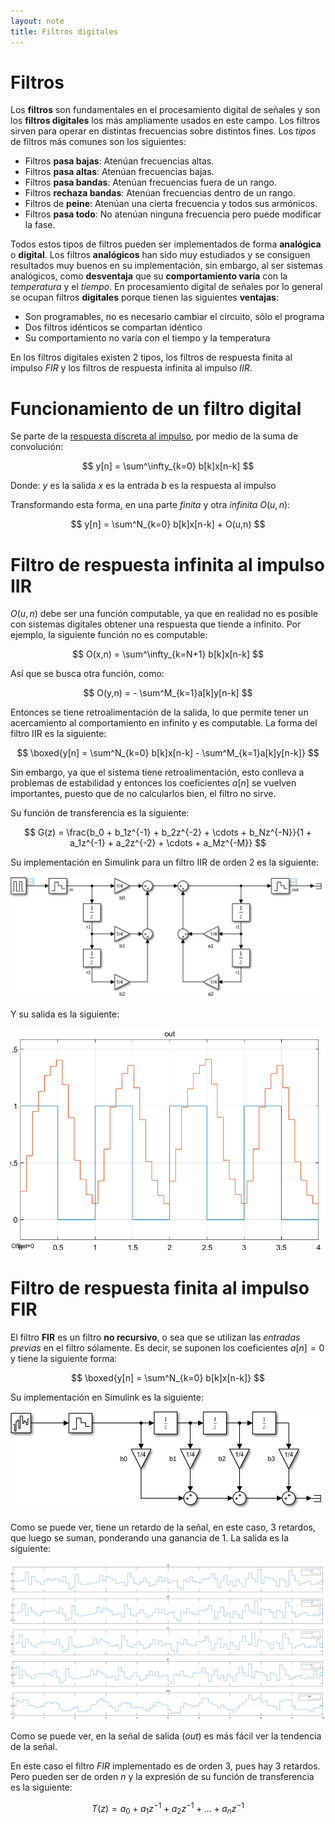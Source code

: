 ```yaml
---
layout: note
title: Filtros digitales
---
```


# Filtros
Los **filtros** son fundamentales en el procesamiento digital de señales y son los **filtros digitales** los más ampliamente usados en este campo. Los filtros sirven para operar en distintas frecuencias sobre distintos fines. Los *tipos* de filtros más comunes son los siguientes:

* Filtros **pasa bajas**: Atenúan frecuencias altas.
* Filtros **pasa altas**: Atenúan frecuencias bajas.
* Filtros **pasa bandas**: Atenúan frecuencias fuera de un rango.
* Filtros **rechaza bandas**: Atenúan frecuencias dentro de un rango.
* Filtros de **peine**: Atenúan una cierta frecuencia y todos sus armónicos.
* Filtros **pasa todo**: No atenúan ninguna frecuencia pero puede modificar la fase.

Todos estos tipos de filtros pueden ser implementados de forma **analógica** o **digital**. Los filtros **analógicos** han sido muy estudiados y se consiguen resultados muy buenos en su implementación, sin embargo, al ser sistemas analógicos, como **desventaja** que su **comportamiento varía** con la *temperatura* y el *tiempo*. En procesamiento digital de señales por lo general se ocupan filtros **digitales** porque tienen las siguientes **ventajas**:

* Son programables, no es necesario cambiar el circuito, sólo el programa
* Dos filtros idénticos se compartan idéntico
* Su comportamiento no varía con el tiempo y la temperatura

En los filtros digitales existen 2 tipos, los filtros de respuesta finita al impulso *FIR* y los filtros de respuesta infinita al impulso *IIR*.

# Funcionamiento de un filtro digital
Se parte de la [respuesta discreta al impulso](https://www.youtube.com/watch?v=x1nQtbzP6V8), por medio de la suma de convolución:

$$
y[n] = \sum^\infty_{k=0} b[k]x[n-k]
$$

Donde:
$y$ es la salida
$x$ es la entrada
$b$ es la respuesta al impulso

Transformando esta forma, en una parte *finita* y otra *infinita* $O(u,n)$:

$$
y[n] = \sum^N_{k=0} b[k]x[n-k] + O(u,n)
$$

# Filtro de respuesta infinita al impulso IIR
$O(u,n)$ debe ser una función computable, ya que en realidad no es posible con sistemas digitales obtener una respuesta que tiende a infinito. Por ejemplo, la siguiente función no es computable:

$$
O(x,n) = \sum^\infty_{k=N+1} b[k]x[n-k]
$$

Así que se busca otra función, como:

$$
O(y,n) = - \sum^M_{k=1}a[k]y[n-k]
$$

Entonces se tiene retroalimentación de la salida, lo que permite tener un acercamiento al comportamiento en infinito y es computable. La forma del filtro IIR es la siguiente:

$$
\boxed{y[n] = \sum^N_{k=0} b[k]x[n-k] - \sum^M_{k=1}a[k]y[n-k]}
$$

Sin embargo, ya que el sistema tiene retroalimentación, esto conlleva a problemas de estabilidad y entonces los coeficientes $a[n]$ se vuelven importantes, puesto que de no calcularlos bien, el filtro no sirve.

Su función de transferencia es la siguiente:

$$
G(z) = \frac{b_0 + b_1z^{-1} + b_2z^{-2} + \cdots + b_Nz^{-N}}{1 + a_1z^{-1} + a_2z^{-2} + \cdots + a_Mz^{-M}}
$$

Su implementación en Simulink para un filtro IIR de orden 2 es la siguiente:

![Simulación en Simulink de filtro IIR](../../img/filtro-iir.svg)

Y su salida es la siguiente:

![salida de filtro iir](../../img/salida-filtro-iir.png)

# Filtro de respuesta finita al impulso FIR
El filtro **FIR** es un filtro **no recursivo**, o sea que se utilizan las *entradas previas* en el filtro sólamente. Es decir, se suponen los coeficientes $a[n] = 0$ y tiene la siguiente forma:

$$
\boxed{y[n] = \sum^N_{k=0} b[k]x[n-k]}
$$

Su implementación en Simulink es la siguiente:

![Simulación en Simulink de filtro FIR](../../img/filtro-fir.svg)

Como se puede ver, tiene un retardo de la señal, en este caso, 3 retardos, que luego se suman, ponderando una ganancia de 1. La salida es la siguiente:

![Salida de filtro fir](../../img/salida-filtro-fir.png)

Como se puede ver, en la señal de salida (*out*) es más fácil ver la tendencia de la señal.

En este caso el filtro *FIR* implementado es de orden 3, pues hay 3 retardos. Pero pueden ser de orden $n$ y la expresión de su función de transferencia es la siguiente:

$$
T(z) = a_0 + a_1z^{-1} + a_2z^{-1} + \ldots + a_nz^{-1}
$$
